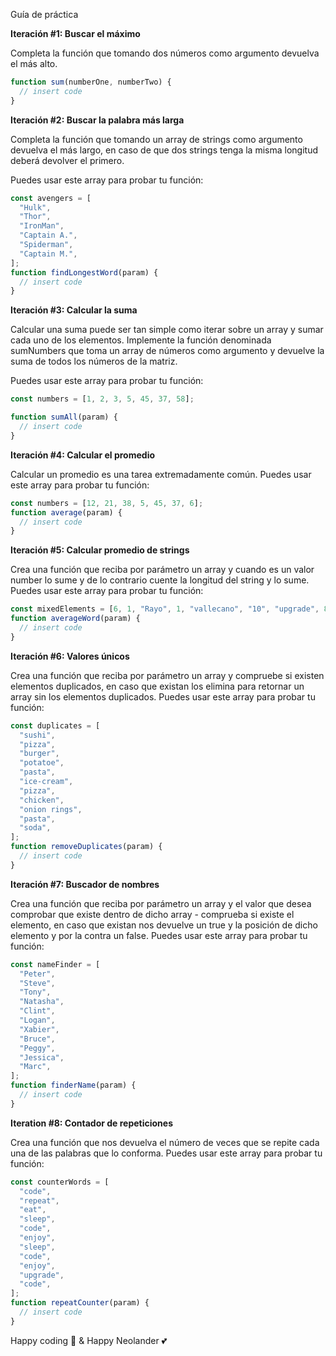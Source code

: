 Guía de práctica

**Iteración #1: Buscar el máximo**

Completa la función que tomando dos números como argumento devuelva el más alto.

```jsx
function sum(numberOne, numberTwo) {
  // insert code
}
```

**Iteración #2: Buscar la palabra más larga**

Completa la función que tomando un array de strings como argumento devuelva el más largo, en caso de que dos strings tenga la misma longitud deberá devolver el primero.

Puedes usar este array para probar tu función:

```jsx
const avengers = [
  "Hulk",
  "Thor",
  "IronMan",
  "Captain A.",
  "Spiderman",
  "Captain M.",
];
function findLongestWord(param) {
  // insert code
}
```

**Iteración #3: Calcular la suma**

Calcular una suma puede ser tan simple como iterar sobre un array y sumar cada uno de los elementos.
Implemente la función denominada sumNumbers que toma un array de números como argumento y devuelve la suma de todos los números de la matriz.

Puedes usar este array para probar tu función:

```jsx
const numbers = [1, 2, 3, 5, 45, 37, 58];

function sumAll(param) {
  // insert code
}
```

**Iteración #4: Calcular el promedio**

Calcular un promedio es una tarea extremadamente común. Puedes usar este array para probar tu función:

```jsx
const numbers = [12, 21, 38, 5, 45, 37, 6];
function average(param) {
  // insert code
}
```

**Iteración #5: Calcular promedio de strings**

Crea una función que reciba por parámetro un array y cuando es un valor number lo sume y de lo contrario cuente la longitud del string y lo sume. Puedes usar este array para probar tu función:

```jsx
const mixedElements = [6, 1, "Rayo", 1, "vallecano", "10", "upgrade", 8, "hub"];
function averageWord(param) {
  // insert code
}
```

**Iteración #6: Valores únicos**

Crea una función que reciba por parámetro un array y compruebe si existen elementos duplicados, en caso que existan los elimina para retornar un array sin los elementos duplicados. Puedes usar este array para probar tu función:

```jsx
const duplicates = [
  "sushi",
  "pizza",
  "burger",
  "potatoe",
  "pasta",
  "ice-cream",
  "pizza",
  "chicken",
  "onion rings",
  "pasta",
  "soda",
];
function removeDuplicates(param) {
  // insert code
}
```

**Iteración #7: Buscador de nombres**

Crea una función que reciba por parámetro un array y el valor que desea comprobar que existe dentro de dicho array - comprueba si existe el elemento, en caso que existan nos devuelve un true y la posición de dicho elemento y por la contra un false. Puedes usar este array para probar tu función:

```jsx
const nameFinder = [
  "Peter",
  "Steve",
  "Tony",
  "Natasha",
  "Clint",
  "Logan",
  "Xabier",
  "Bruce",
  "Peggy",
  "Jessica",
  "Marc",
];
function finderName(param) {
  // insert code
}
```

**Iteration #8: Contador de repeticiones**

Crea una función que nos devuelva el número de veces que se repite cada una de las palabras que lo conforma. Puedes usar este array para probar tu función:

```jsx
const counterWords = [
  "code",
  "repeat",
  "eat",
  "sleep",
  "code",
  "enjoy",
  "sleep",
  "code",
  "enjoy",
  "upgrade",
  "code",
];
function repeatCounter(param) {
  // insert code
}
```

Happy coding 🌟 & Happy Neolander 💕

